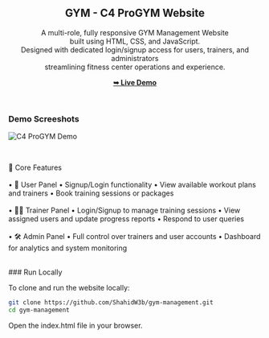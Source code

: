 <div align="center">
  
 

  <h2 align="center">GYM - C4 ProGYM Website</h2>

A multi-role, fully responsive GYM Management Website <br> built using HTML, CSS, and JavaScript. <br> 
Designed with dedicated login/signup access for users, trainers, and administrators <br> 
streamlining fitness center operations and experience.

  <a href="https://gym-opal-one-11.vercel.app/"><strong>➥ Live Demo</strong></a>

</div>

<br />

### Demo Screeshots

![C4 ProGYM Demo](gym.jpg "Gym Image")

<br> 

🧩 Core Features 
  <br>
  <br>
	•	👤 User Panel
	•	Signup/Login functionality
	•	View available workout plans and trainers
	•	Book training sessions or packages 
    <br>
    <br>
	•	🧑‍🏫 Trainer Panel
	•	Login/Signup to manage training sessions
	•	View assigned users and update progress reports
	•	Respond to user queries
    <br> 
    <br>
	•	🛠️ Admin Panel
	•	Full control over trainers and user accounts
	•	Dashboard for analytics and system monitoring

<br> 
### Run Locally

To clone and run the website locally:

```bash
git clone https://github.com/ShahidW3b/gym-management.git
cd gym-management
```
Open the index.html file in your browser. 
